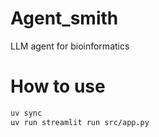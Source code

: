 # Agent_smith

LLM agent for bioinformatics

# How to use

```bash
uv sync
uv run streamlit run src/app.py
```

